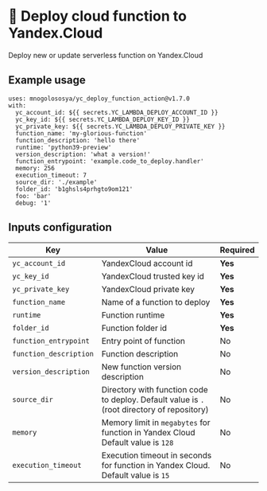 # 🚀 Deploy cloud function to Yandex.Cloud

Deploy new or update serverless function on Yandex.Cloud

## Example usage

```
uses: mnogolososya/yc_deploy_function_action@v1.7.0
with:
  yc_account_id: ${{ secrets.YC_LAMBDA_DEPLOY_ACCOUNT_ID }}
  yc_key_id: ${{ secrets.YC_LAMBDA_DEPLOY_KEY_ID }}
  yc_private_key: ${{ secrets.YC_LAMBDA_DEPLOY_PRIVATE_KEY }}
  function_name: 'my-glorious-function'
  function_description: 'hello there'
  runtime: 'python39-preview'
  version_description: 'what a version!'
  function_entrypoint: 'example.code_to_deploy.handler'
  memory: 256
  execution_timeout: 7
  source_dir: './example'
  folder_id: 'b1ghsls4prhgto9om121'
  foo: 'bar'
  debug: '1'
```

## Inputs configuration

| Key | Value | Required |
| ------------- | ------------- | ------------- |
| `yc_account_id` | YandexCloud account id | **Yes** |
| `yc_key_id` | YandexCloud trusted key id | **Yes** |
| `yc_private_key` | YandexCloud private key | **Yes** |
| `function_name` | Name of a function to deploy | **Yes** |
| `runtime` | Function runtime | **Yes** |
| `folder_id` | Function folder id | **Yes** |
| `function_entrypoint` | Entry point of function| No |
| `function_description` | Function description | No |
| `version_description` | New function version description | No |
| `source_dir` | Directory with function code to deploy. Default value is `.` (root directory of repository) | No |
| `memory` |  Memory limit in `megabytes` for function in Yandex Cloud Default value is `128` | No |
| `execution_timeout` | Execution timeout in seconds for function in Yandex Cloud. Default value is `15` | No |
